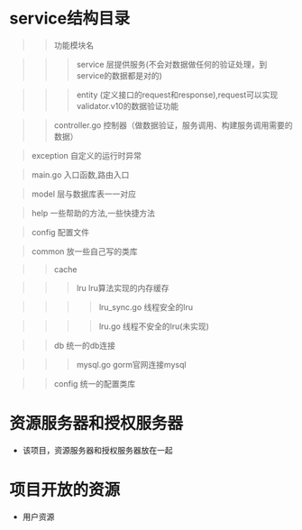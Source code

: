 # service结构目录


>> 功能模块名

>>> service 层提供服务(不会对数据做任何的验证处理，到service的数据都是对的)

>>> entity (定义接口的request和response),request可以实现validator.v10的数据验证功能

>> controller.go 控制器（做数据验证，服务调用、构建服务调用需要的数据）

> exception 自定义的运行时异常

> main.go 入口函数,路由入口

> model 层与数据库表一一对应

> help 一些帮助的方法,一些快捷方法

> config 配置文件

> common 放一些自己写的类库

>> cache 

>>> lru lru算法实现的内存缓存

>>>> lru_sync.go 线程安全的lru

>>>> lru.go 线程不安全的lru(未实现)

>> db 统一的db连接

>>> mysql.go gorm官网连接mysql

>> config 统一的配置类库


# 资源服务器和授权服务器

- 该项目，资源服务器和授权服务器放在一起

# 项目开放的资源

- 用户资源

